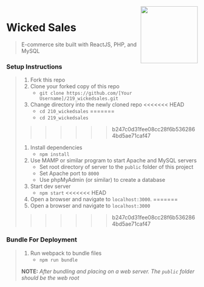<img align="right" width="150" src="https://github.com/Learning-Fuze/react-with-server/blob/master/public/dist/php-react.png">

# Wicked Sales

> E-commerce site built with ReactJS, PHP, and MySQL

### Setup Instructions

> 1. Fork this repo
> 1. Clone your forked copy of this repo
>    - `git clone https://github.com/[Your Username]/219_wickedsales.git`
> 1. Change directory into the newly cloned repo
<<<<<<< HEAD
>    - `cd 210_wickedsales`
=======
>    - `cd 219_wickedsales`
>>>>>>> b247c0d31fee08cc28f6b5362864bd5ae71caf47
> 1. Install dependencies 
>    - `npm install`
> 1. Use MAMP or similar program to start Apache and MySQL servers
>    - Set root directory of server to the `public` folder of this project
>    - Set Apache port to `8000`
>    - Use phpMyAdmin (or similar) to create a database
> 1. Start dev server
>    - `npm start`
<<<<<<< HEAD
> 1. Open a browser and navigate to `localhost:3000`.
=======
> 1. Open a browser and navigate to `localhost:3000`
>>>>>>> b247c0d31fee08cc28f6b5362864bd5ae71caf47

### Bundle For Deployment

> 1. Run webpack to bundle files
>    - `npm run bundle`
> 
> **NOTE:** *After bundling and placing on a web server. The `public` folder should be the web root*
